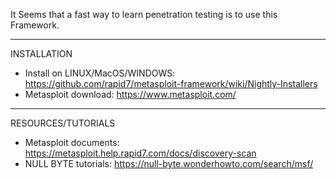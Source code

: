 It Seems that a fast way to learn penetration testing is to use this Framework.


************************************************************************

INSTALLATION

* Install on LINUX/MacOS/WINDOWS: https://github.com/rapid7/metasploit-framework/wiki/Nightly-Installers
* Metasploit download: https://www.metasploit.com/

*************************************************************************

RESOURCES/TUTORIALS

* Metasploit documents: https://metasploit.help.rapid7.com/docs/discovery-scan
* NULL BYTE tutorials: https://null-byte.wonderhowto.com/search/msf/
